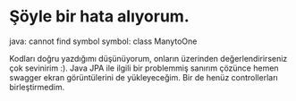 # Şöyle bir hata alıyorum. 
java: cannot find symbol
  symbol:   class ManytoOne
  
  Kodları doğru yazdığımı düşünüyorum, onların üzerinden değerlendirirseniz çok sevinirim :).
  Java JPA ile ilgili bir problemmiş sanırım çözünce hemen swagger ekran görüntülerini de yükleyeceğim. 
  Bir de henüz controllerları birleştirmedim. 
